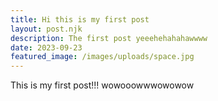 ```yaml
---
title: Hi this is my first post
layout: post.njk
description: The first post yeeehehahahawwww
date: 2023-09-23
featured_image: /images/uploads/space.jpg
---
```


This is my first post!!! wowooowwwowowow